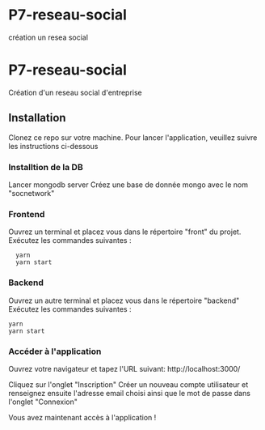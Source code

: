 # P7-reseau-social
création un resea social

# P7-reseau-social
Création d'un reseau social d'entreprise

## Installation
Clonez ce repo sur votre machine.
Pour lancer l'application, veuillez suivre les instructions ci-dessous

### Installtion de la DB
Lancer mongodb server
Créez une base de donnée mongo avec le nom "socnetwork"

### Frontend
Ouvrez un terminal et placez vous dans le répertoire "front" du projet.
Exécutez les commandes suivantes :

```
  yarn
  yarn start
```

### Backend
Ouvrez un autre terminal et placez vous dans le répertoire "backend"
Exécutez les commandes suivantes :

```
yarn
yarn start
```

### Accéder à l'application
Ouvrez votre navigateur et tapez l'URL suivant: http://localhost:3000/

Cliquez sur l'onglet "Inscription"
Créer un nouveau compte utilisateur et renseignez ensuite l'adresse email choisi ainsi que le mot de passe dans l'onglet "Connexion"

Vous avez maintenant accès à l'application !
